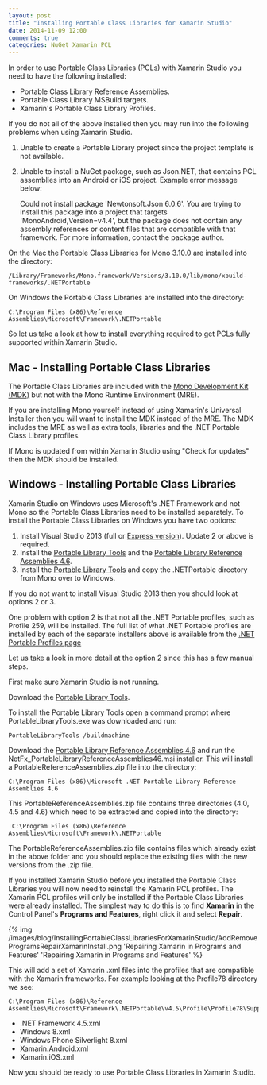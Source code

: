 ```yaml
---
layout: post
title: "Installing Portable Class Libraries for Xamarin Studio"
date: 2014-11-09 12:00
comments: true
categories: NuGet Xamarin PCL
---
```


In order to use Portable Class Libraries (PCLs) with Xamarin Studio you need to have the following installed:

 * Portable Class Library Reference Assemblies.
 * Portable Class Library MSBuild targets.
 * Xamarin's Portable Class Library Profiles.

If you do not all of the above installed then you may run into the following problems when using Xamarin Studio.

 1. Unable to create a Portable Library project since the project template is not available.
 2. Unable to install a NuGet package, such as Json.NET, that contains PCL assemblies into an Android or iOS project. Example error message below:
 
    Could not install package 'Newtonsoft.Json 6.0.6'. You are trying to install this package into a project that targets 'MonoAndroid,Version=v4.4', but the package does not contain any assembly references or content files that are compatible with that framework. For more information, contact the package author.

On the Mac the Portable Class Libraries for Mono 3.10.0 are installed into the directory:

    /Library/Frameworks/Mono.framework/Versions/3.10.0/lib/mono/xbuild-frameworks/.NETPortable

On Windows the Portable Class Libraries are installed into the directory:

    C:\Program Files (x86)\Reference Assemblies\Microsoft\Framework\.NETPortable
 
So let us take a look at how to install everything required to get PCLs fully supported within Xamarin Studio.

## Mac - Installing Portable Class Libraries

The Portable Class Libraries are included with the [Mono Development Kit (MDK)](http://www.mono-project.com/download/) but not with the Mono Runtime Environment (MRE).

If you are installing Mono yourself instead of using Xamarin's Universal Installer then you will want to install the MDK instead of the MRE. The MDK includes the MRE as well as extra tools, libraries and the .NET Portable Class Library profiles.

If Mono is updated from within Xamarin Studio using "Check for updates" then the MDK should be installed.

## Windows - Installing Portable Class Libraries

Xamarin Studio on Windows uses Microsoft's .NET Framework and not Mono so the Portable Class Libraries need to be installed separately. To install the Portable Class Libraries on Windows you have two options:

  1. Install Visual Studio 2013 (full or [Express version](http://www.microsoft.com/en-us/download/details.aspx?id=43733)). Update 2 or above is required.
  2. Install the [Portable Library Tools](https://visualstudiogallery.msdn.microsoft.com/b0e0b5e9-e138-410b-ad10-00cb3caf4981/) and the [Portable Library Reference Assemblies 4.6](http://www.microsoft.com/en-us/download/details.aspx?id=40727).
  3. Install the [Portable Library Tools](https://visualstudiogallery.msdn.microsoft.com/b0e0b5e9-e138-410b-ad10-00cb3caf4981/) and copy the .NETPortable directory from Mono over to Windows.

If you do not want to install Visual Studio 2013 then you should look at options 2 or 3.

One problem with option 2 is that not all the .NET Portable profiles, such as Profile 259, will be installed. The full list of what .NET Portable profiles are installed by each of the separate installers above is available from the [.NET Portable Profiles page](http://lastexitcode.com/NuGet/PortableProfiles/)

Let us take a look in more detail at the option 2 since this has a few manual steps.

First make sure Xamarin Studio is not running.

Download the [Portable Library Tools](https://visualstudiogallery.msdn.microsoft.com/b0e0b5e9-e138-410b-ad10-00cb3caf4981/).

To install the Portable Library Tools open a command prompt where PortableLibraryTools.exe was downloaded and run:

    PortableLibraryTools /buildmachine

Download the [Portable Library Reference Assemblies 4.6](http://www.microsoft.com/en-us/download/details.aspx?id=40727) and run the NetFx_PortableLibraryReferenceAssemblies46.msi installer. This will install a PortableReferenceAssemblies.zip file into the directory:

    C:\Program Files (x86)\Microsoft .NET Portable Library Reference Assemblies 4.6

This PortableReferenceAssemblies.zip file contains three directories (4.0, 4.5 and 4.6) which need to be extracted and copied into the directory:

     C:\Program Files (x86)\Reference Assemblies\Microsoft\Framework\.NETPortable

The PortableReferenceAssemblies.zip file contains files which already exist in the above folder and you should replace the existing files with the new versions from the .zip file.

If you installed Xamarin Studio before you installed the Portable Class Libraries you will now need to reinstall the Xamarin PCL profiles. The Xamarin PCL profiles will only be installed if the Portable Class Libraries were already installed. The simplest way to do this is to find **Xamarin** in the Control Panel's **Programs and Features**, right click it and select **Repair**.

{% img /images/blog/InstallingPortableClassLibrariesForXamarinStudio/AddRemoveProgramsRepairXamarinInstall.png 'Repairing Xamarin in Programs and Features' 'Repairing Xamarin in Programs and Features' %}

This will add a set of Xamarin .xml files into the profiles that are compatible with the Xamarin frameworks. For example looking at the Profile78 directory we see:

    C:\Program Files (x86)\Reference Assemblies\Microsoft\Framework\.NETPortable\v4.5\Profile\Profile78\SupportedFrameworks

 * .NET Framework 4.5.xml
 * Windows 8.xml
 * Windows Phone Silverlight 8.xml
 * Xamarin.Android.xml
 * Xamarin.iOS.xml

Now you should be ready to use Portable Class Libraries in Xamarin Studio.